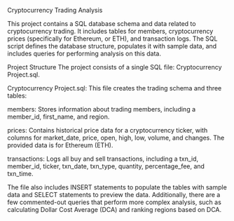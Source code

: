   Cryptocurrency Trading Analysis

This project contains a SQL database schema and data related to cryptocurrency trading. It includes tables for members, cryptocurrency prices (specifically for Ethereum, or ETH), and transaction logs. The SQL script defines the database structure, populates it with sample data, and includes queries for performing analysis on this data.

Project Structure
The project consists of a single SQL file: Cryptocurrency Project.sql.

Cryptocurrency Project.sql: This file creates the trading schema and three tables:

members: Stores information about trading members, including a member_id, first_name, and region.

prices: Contains historical price data for a cryptocurrency ticker, with columns for market_date, price, open, high, low, volume, and changes. The provided data is for Ethereum (ETH).

transactions: Logs all buy and sell transactions, including a txn_id, member_id, ticker, txn_date, txn_type, quantity, percentage_fee, and txn_time.

The file also includes INSERT statements to populate the tables with sample data and SELECT statements to preview the data. Additionally, there are a few commented-out queries that perform more complex analysis, such as calculating Dollar Cost Average (DCA) and ranking regions based on DCA.
